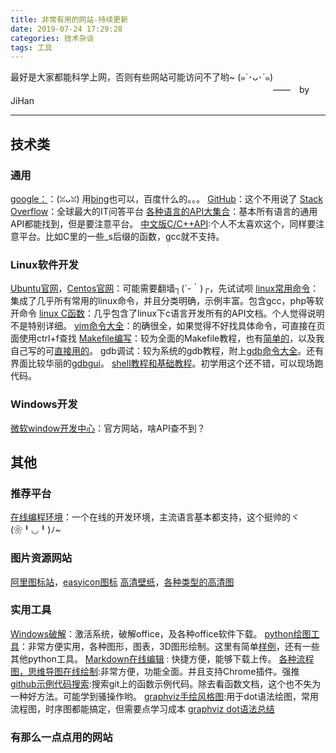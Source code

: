 ```yaml
---
title: 非常有用的网站-持续更新
date: 2019-07-24 17:29:28
categories: 技术杂谈
tags: 工具
---
```


最好是大家都能科学上网，否则有些网站可能访问不了哟~ (๑`･ᴗ･´๑)
　　　　　　　　　　　　　　　　　　　　　　　　　　　　　　——　by JiHan

* * *

<!-- more -->
## 技术类
### 通用
[google：](https://www.google.com)：(ꈍᴗꈍ) 用[bing](https://cn.bing.com)也可以，百度什么的。。。
[GitHub](https://github.com)：这个不用说了
[Stack Overflow](http://stackoverflow.com/)：全球最大的IT问答平台
[各种语言的API大集合](https://devdocs.io)：基本所有语言的通用API都能找到，但是要注意平台。
[中文版C/C++API](https://zh.cppreference.com/):个人不太喜欢这个，同样要注意平台。比如C里的一些_s后缀的函数，gcc就不支持。
### Linux软件开发
[Ubuntu官网](https://www.ubuntu.com)，[Centos官网](https://www.centos.org/)：可能需要翻墙┐(´-｀)┌，先试试呗
[linux常用命令](http://man.linuxde.net/ )： 集成了几乎所有常用的linux命令，并且分类明确，示例丰富。包含gcc，php等软开命令
[linux C函数](https://linux.die.net/man/)：几乎包含了linux下c语言开发所有的API文档。个人觉得说明不是特别详细。
[vim命令大全](https://blog.csdn.net/scaleqiao/article/details/45153379)：的确很全，如果觉得不好找具体命令，可直接在页面使用ctrl+f查找
[Makefile编写](https://wiki.ubuntu.org.cn/%E8%B7%9F%E6%88%91%E4%B8%80%E8%B5%B7%E5%86%99Makefile)：较为全面的Makefile教程，也有[简单的](https://www.cnblogs.com/Anker/p/3242207.html)，以及我自己写的可[直接用的](https://github.com/JiHanHuang/Box/tree/master/Makefile)。
gdb调试：较为系统的gdb教程，附上[gdb命令大全](https://blog.csdn.net/gnuhpc/article/details/4368831)。还有界面比较华丽的[gdbgui](https://www.gdbgui.com/)。
[shell教程和基础教程](https://www.runoob.com/linux/linux-shell.html)。初学用这个还不错，可以现场跑代码。

### Windows开发
[微软window开发中心](https://docs.microsoft.com/en-us/windows/desktop/api/)：官方网站，啥API查不到？

## 其他
### 推荐平台
[在线编程环境](https://www.tutorialspoint.com/codingground.htm)：一个在线的开发环境，主流语言基本都支持，这个挺帅的ヾ(❀╹◡╹)ﾉ~

### 图片资源网站
[阿里图标站](http://www.iconfont.cn/plus)，[easyicon图标](https://www.easyicon.net/)
[高清壁纸](http://wallpaperswide.com/)，[各种类型的高清图](https://unsplash.com/)

### 实用工具
[Windows破解](http://www.yishimei.cn/network/290.html?=microkms_17.06.25)：激活系统，破解office，及各种office软件下载。
[python绘图工具](https://pyecharts.org/#/zh-cn/3d_charts)：非常方便实用，各种图形，图表，3D图形绘制。这里有简单[样例](https://www.zhihu.com/question/24590883)，还有一些其他python工具。
[Markdown在线编辑](http://weareoutman.github.io/markdoc/) : 快捷方便，能够下载上传。
[各种流程图，思维导图在线绘制](https://www.diagrams.net/):非常方便，功能全面。并且支持Chrome插件。强推
[github示例代码搜索](https://hotexamples.com/):搜索git上的函数示例代码。除去看函数文档，这个也不失为一种好方法。可能学到骚操作哟。
[graphviz手绘风格图](https://sketchviz.com/new):用于dot语法绘图，常用流程图，时序图都能搞定，但需要点学习成本
[graphviz dot语法总结](https://onlookerliu.github.io/2017/12/28/dot%E8%AF%AD%E6%B3%95%E6%80%BB%E7%BB%93/#1-%E7%AE%80%E4%BB%8B)
### 有那么一点点用的网站